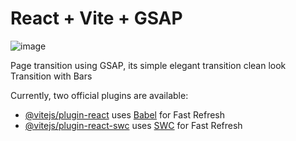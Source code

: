 # React + Vite + GSAP

![image](https://github.com/user-attachments/assets/efbbc9b7-6f3c-4b88-b940-41cc716e1e46)



Page transition using GSAP, its simple elegant transition clean look 
Transition with Bars

Currently, two official plugins are available:

- [@vitejs/plugin-react](https://github.com/vitejs/vite-plugin-react/blob/main/packages/plugin-react/README.md) uses [Babel](https://babeljs.io/) for Fast Refresh
- [@vitejs/plugin-react-swc](https://github.com/vitejs/vite-plugin-react-swc) uses [SWC](https://swc.rs/) for Fast Refresh

